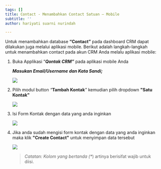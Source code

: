 ```yaml
---
tags: []
title: Contact - Menambahkan Contact Satuan – Mobile
subtitle: ''
author: hariyati suarni nurindah

---
```

Untuk menambahkan database **“Contact”** pada dashboard CRM dapat dilakukan juga melalui aplikasi mobile. Berikut adalah langkah-langkah untuk menambahkan contact pada akun CRM Anda melalu aplikasi mobile:

1. Buka Applikasi “**_Qontak CRM”_** pada aplikasi mobile Anda

   **_Masukan Email/Username dan Kata Sandi;_**

   ![](/uploads/tambahkontak4.jpeg)
2. Pilih modul button _“_**Tambah Kontak**_”_ kemudian pilih dropdown **"Satu Kontak"**

   ![](/uploads/tambahkontak3.jpeg)
3. Isi Form Kontak dengan data yang anda inginkan

   ![](/uploads/tambahkontak2.jpeg)
4. Jika anda sudah mengisi form kontak dengan data yang anda inginkan maka klik **"Create Contact"** untuk menyimpan data tersebut

   ![](/uploads/tambahkontak1.jpeg)

   > _Catatan: Kolom yang bertanda (*_) artinya berisifat wajib untuk diisi.